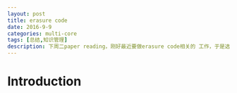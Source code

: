 ```yaml
---
layout: post
title: erasure code
date: 2016-9-9
categories: multi-core
tags: [总结,知识管理]
description: 下周二paper reading，刚好最近要做erasure code相关的 工作，于是选择了2012年ATC的best paper。
---
```


# Introduction

